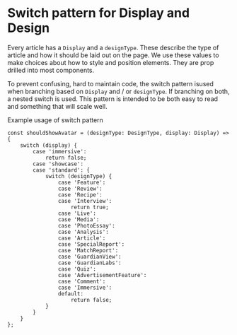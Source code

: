 # Switch pattern for Display and Design
Every article has a `Display` and a `designType`. These describe the type of article and how it should be laid out on the page. We use these values to make choices about how to style and position elements. They are prop drilled into most components.

To prevent confusing, hard to maintain code, the switch pattern isused when branching based on `Display` and / or `designType`. If branching on both, a nested switch is used. This pattern is intended to be both easy to read and something that will scale well.

Example usage of switch pattern

```
const shouldShowAvatar = (designType: DesignType, display: Display) => {
    switch (display) {
        case 'immersive':
            return false;
        case 'showcase':
        case 'standard': {
            switch (designType) {
                case 'Feature':
                case 'Review':
                case 'Recipe':
                case 'Interview':
                    return true;
                case 'Live':
                case 'Media':
                case 'PhotoEssay':
                case 'Analysis':
                case 'Article':
                case 'SpecialReport':
                case 'MatchReport':
                case 'GuardianView':
                case 'GuardianLabs':
                case 'Quiz':
                case 'AdvertisementFeature':
                case 'Comment':
                case 'Immersive':
                default:
                    return false;
            }
        }
    }
};
```